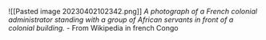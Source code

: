 ![[Pasted image 20230402102342.png]]
*A photograph of a French colonial administrator standing with a group of African servants in front of a colonial building.* - From Wikipedia in french Congo



